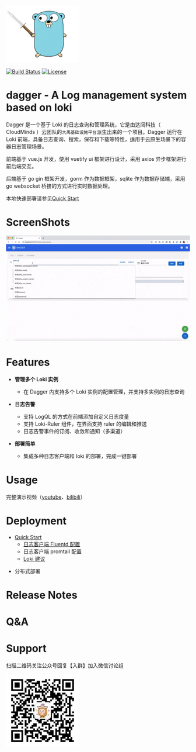 <img align="center" width="200" height="160" src="docs/logo.png">

[![Build Status](https://github.com/CloudmindsRobot/dagger/workflows/build/badge.svg)](https://github.com/CloudmindsRobot/dagger/actions)
[![License](https://img.shields.io/badge/License-Apache%202.0-blue.svg)](https://opensource.org/licenses/Apache-2.0)

# dagger - A Log management system based on loki

Dagger 是一个基于 Loki 的日志查询和管理系统，它是由达闼科技（ CloudMinds ）云团队的`大禹基础设施平台`派生出来的一个项目。Dagger 运行在 Loki 前端，具备日志查询、搜索，保存和下载等特性，适用于云原生场景下的容器日志管理场景。

前端基于 vue.js 开发，使用 vuetify ui 框架进行设计，采用 axios 异步框架进行前后端交互。

后端基于 go gin 框架开发，gorm 作为数据框架，sqlite 作为数据存储端，采用 go websocket 桥接的方式进行实时数据处理。

本地快速部署请参见[Quick Start](#jump)

# ScreenShots

<img src="docs/screenshot.gif">

# Features

- **管理多个 Loki 实例**

  - 在 Dagger 内支持多个 Loki 实例的配置管理，并支持多实例的日志查询

- **日志告警**

  - 支持 LogQL 的方式在前端添加自定义日志度量
  - 支持 Loki-Ruler 组件，在界面支持 ruler 的编辑和推送
  - 日志告警事件的订阅、收敛和通知（多渠道）

- **部署简单**
  - 集成多种日志客户端和 loki 的部署，完成一键部署

# Usage

完整演示视频（[youtube](https://youtu.be/1qc8_nZA_dM)、[bilibili](https://www.bilibili.com/video/BV1Jr4y1w7qz/)）

# Deployment

- <span id = "jump">[Quick Start](docs/quick_start.md)</span>
  - [日志客户端 Fluentd 配置](docs/fluentd_config.md)
  - 日志客户端 promtail 配置
  - [Loki 建议](docs/Loki_best_practice.md)

* 分布式部署

# Release Notes

# Q&A

# Support

扫描二维码关注公众号回复【入群】加入微信讨论组

<img align="left" width="200" height="200" src="docs/qrcode.jpg">
